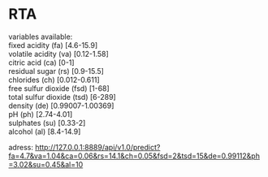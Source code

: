 # RTA

variables available:<br>
fixed acidity (fa) [4.6-15.9]<br>
volatile acidity (va) [0.12-1.58]<br>
citric acid (ca) [0-1]<br>
residual sugar (rs) [0.9-15.5]<br>
chlorides (ch) [0.012-0.611]<br>
free sulfur dioxide (fsd) [1-68]<br>
total sulfur dioxide (tsd) [6-289]<br>
density (de) [0.99007-1.00369]<br>
pH (ph) [2.74-4.01]<br>
sulphates (su) [0.33-2]<br>
alcohol (al) [8.4-14.9]<br>

adress: http://127.0.0.1:8889/api/v1.0/predict?fa=4.7&va=1.04&ca=0.06&rs=14.1&ch=0.05&fsd=2&tsd=15&de=0.99112&ph=3.02&su=0.45&al=10
